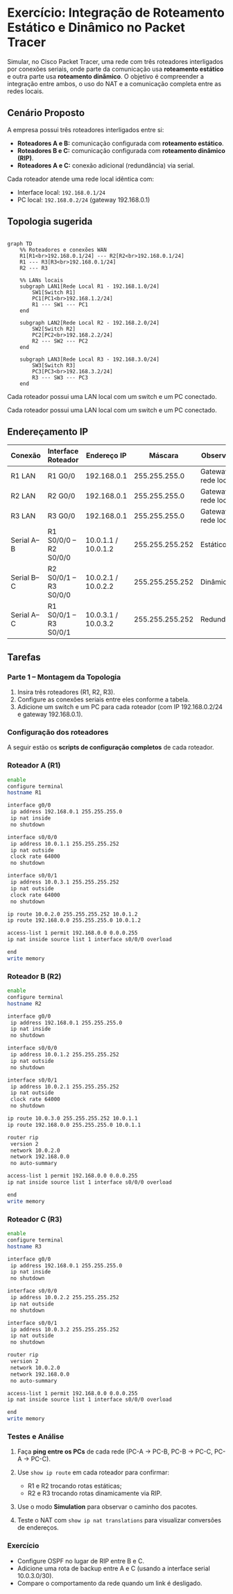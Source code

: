 # Exercício: Integração de Roteamento Estático e Dinâmico no Packet Tracer

Simular, no Cisco Packet Tracer, uma rede com três roteadores interligados por conexões seriais, onde parte da comunicação usa **roteamento estático** e outra parte usa **roteamento dinâmico**.
O objetivo é compreender a integração entre ambos, o uso do NAT e a comunicação completa entre as redes locais.


## Cenário Proposto

A empresa possui três roteadores interligados entre si:

* **Roteadores A e B:** comunicação configurada com **roteamento estático**.
* **Roteadores B e C:** comunicação configurada com **roteamento dinâmico (RIP)**.
* **Roteadores A e C:** conexão adicional (redundância) via serial.

Cada roteador atende uma rede local idêntica com:

* Interface local: `192.168.0.1/24`
* PC local: `192.168.0.2/24` (gateway 192.168.0.1)


## Topologia sugerida

```mermaid

graph TD
    %% Roteadores e conexões WAN
    R1[R1<br>192.168.0.1/24] --- R2[R2<br>192.168.0.1/24]
    R1 --- R3[R3<br>192.168.0.1/24]
    R2 --- R3

    %% LANs locais
    subgraph LAN1[Rede Local R1 - 192.168.1.0/24]
        SW1[Switch R1]
        PC1[PC1<br>192.168.1.2/24]
        R1 --- SW1 --- PC1
    end

    subgraph LAN2[Rede Local R2 - 192.168.2.0/24]
        SW2[Switch R2]
        PC2[PC2<br>192.168.2.2/24]
        R2 --- SW2 --- PC2
    end

    subgraph LAN3[Rede Local R3 - 192.168.3.0/24]
        SW3[Switch R3]
        PC3[PC3<br>192.168.3.2/24]
        R3 --- SW3 --- PC3
    end

```

Cada roteador possui uma LAN local com um switch e um PC conectado.

Cada roteador possui uma LAN local com um switch e um PC conectado.


## Endereçamento IP

| Conexão    | Interface Roteador    | Endereço IP         | Máscara         | Observação            |
| ---------- | --------------------- | ------------------- | --------------- | --------------------- |
| R1 LAN     | R1 G0/0               | 192.168.0.1         | 255.255.255.0   | Gateway da rede local |
| R2 LAN     | R2 G0/0               | 192.168.0.1         | 255.255.255.0   | Gateway da rede local |
| R3 LAN     | R3 G0/0               | 192.168.0.1         | 255.255.255.0   | Gateway da rede local |
| Serial A–B | R1 S0/0/0 – R2 S0/0/0 | 10.0.1.1 / 10.0.1.2 | 255.255.255.252 | Estático              |
| Serial B–C | R2 S0/0/1 – R3 S0/0/0 | 10.0.2.1 / 10.0.2.2 | 255.255.255.252 | Dinâmico              |
| Serial A–C | R1 S0/0/1 – R3 S0/0/1 | 10.0.3.1 / 10.0.3.2 | 255.255.255.252 | Redundância           |


## Tarefas

### Parte 1 – Montagem da Topologia

1. Insira três roteadores (R1, R2, R3).
2. Configure as conexões seriais entre eles conforme a tabela.
3. Adicione um switch e um PC para cada roteador (com IP 192.168.0.2/24 e gateway 192.168.0.1).


### Configuração dos roteadores

A seguir estão os **scripts de configuração completos** de cada roteador.


### **Roteador A (R1)**

```bash
enable
configure terminal
hostname R1

interface g0/0
 ip address 192.168.0.1 255.255.255.0
 ip nat inside
 no shutdown

interface s0/0/0
 ip address 10.0.1.1 255.255.255.252
 ip nat outside
 clock rate 64000
 no shutdown

interface s0/0/1
 ip address 10.0.3.1 255.255.255.252
 ip nat outside
 clock rate 64000
 no shutdown

ip route 10.0.2.0 255.255.255.252 10.0.1.2
ip route 192.168.0.0 255.255.255.0 10.0.1.2

access-list 1 permit 192.168.0.0 0.0.0.255
ip nat inside source list 1 interface s0/0/0 overload

end
write memory
```


### **Roteador B (R2)**

```bash
enable
configure terminal
hostname R2

interface g0/0
 ip address 192.168.0.1 255.255.255.0
 ip nat inside
 no shutdown

interface s0/0/0
 ip address 10.0.1.2 255.255.255.252
 ip nat outside
 no shutdown

interface s0/0/1
 ip address 10.0.2.1 255.255.255.252
 ip nat outside
 clock rate 64000
 no shutdown

ip route 10.0.3.0 255.255.255.252 10.0.1.1
ip route 192.168.0.0 255.255.255.0 10.0.1.1

router rip
 version 2
 network 10.0.2.0
 network 192.168.0.0
 no auto-summary

access-list 1 permit 192.168.0.0 0.0.0.255
ip nat inside source list 1 interface s0/0/0 overload

end
write memory
```


### **Roteador C (R3)**

```bash
enable
configure terminal
hostname R3

interface g0/0
 ip address 192.168.0.1 255.255.255.0
 ip nat inside
 no shutdown

interface s0/0/0
 ip address 10.0.2.2 255.255.255.252
 ip nat outside
 no shutdown

interface s0/0/1
 ip address 10.0.3.2 255.255.255.252
 ip nat outside
 no shutdown

router rip
 version 2
 network 10.0.2.0
 network 192.168.0.0
 no auto-summary

access-list 1 permit 192.168.0.0 0.0.0.255
ip nat inside source list 1 interface s0/0/0 overload

end
write memory
```


### Testes e Análise

1. Faça **ping entre os PCs** de cada rede (PC-A → PC-B, PC-B → PC-C, PC-A → PC-C).
2. Use `show ip route` em cada roteador para confirmar:

   * R1 e R2 trocando rotas estáticas;
   * R2 e R3 trocando rotas dinamicamente via RIP.
3. Use o modo **Simulation** para observar o caminho dos pacotes.
4. Teste o NAT com `show ip nat translations` para visualizar conversões de endereços.


### Exercício

* Configure OSPF no lugar de RIP entre B e C.
* Adicione uma rota de backup entre A e C (usando a interface serial 10.0.3.0/30).
* Compare o comportamento da rede quando um link é desligado.

